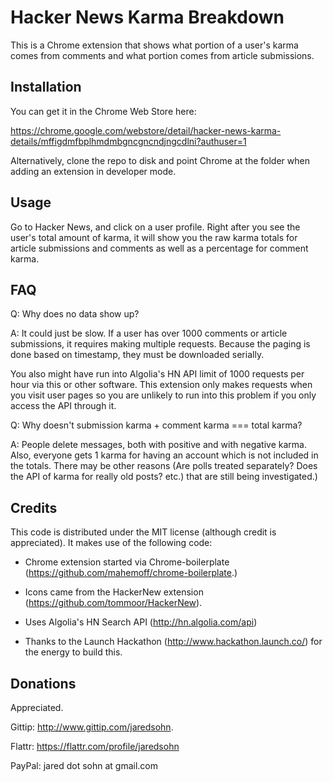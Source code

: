 # Hacker News Karma Breakdown

This is a Chrome extension that shows what portion of a user's karma comes from comments and what portion comes from article submissions.

## Installation

You can get it in the Chrome Web Store here:

https://chrome.google.com/webstore/detail/hacker-news-karma-details/mffigdmfbplhmdmbgncgncndjngcdlni?authuser=1

Alternatively, clone the repo to disk and point Chrome at the folder when adding an extension in developer mode.


## Usage

Go to Hacker News, and click on a user profile.  Right after you see the user's total amount of karma, it will show you the raw karma totals for article submissions and comments as well as a percentage for comment karma.


## FAQ

Q: Why does no data show up?

A: It could just be slow.  If a user has over 1000 comments or article submissions, it requires making multiple requests.  Because the paging is done based on timestamp, they must be downloaded serially.

You also might have run into Algolia's HN API limit of 1000 requests per hour via this or other software.  This extension only makes requests when you visit user pages so you are unlikely to run into this problem if you only access the API through it.


Q: Why doesn't submission karma + comment karma === total karma?

A: People delete messages, both with positive and with negative karma.  Also, everyone gets 1 karma for having an account which is not included in the totals.  There may be other reasons (Are polls treated separately?  Does the API of karma for really old posts? etc.) that are still being investigated.)


## Credits

This code is distributed under the MIT license (although credit is appreciated).  It makes use of the following code:

* Chrome extension started via Chrome-boilerplate (https://github.com/mahemoff/chrome-boilerplate.)

* Icons came from the HackerNew extension (https://github.com/tommoor/HackerNew).

* Uses Algolia's HN Search API (http://hn.algolia.com/api)

* Thanks to the Launch Hackathon (http://www.hackathon.launch.co/) for the energy to build this.


## Donations

Appreciated.  

Gittip: http://www.gittip.com/jaredsohn.

Flattr: https://flattr.com/profile/jaredsohn

PayPal: jared dot sohn at gmail.com
